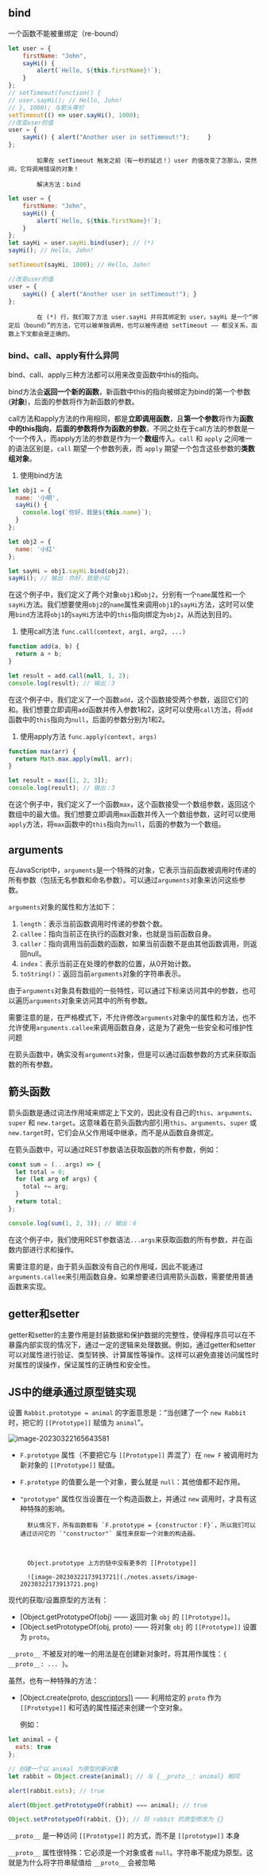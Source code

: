 ## bind

一个函数不能被重绑定（re-bound）

```javascript
let user = {
    firstName: "John",
    sayHi() {
        alert(`Hello, ${this.firstName}!`);
    }
};
// setTimeout(function() {
// user.sayHi(); // Hello, John!
// }, 1000); 与箭头等价
setTimeout(() => user.sayHi(), 1000); 
//改变user的值
user = {
    sayHi() { alert("Another user in setTimeout!"); 	}
};
```

            如果在 setTimeout 触发之前（有一秒的延迟！）user 的值改变了怎那么，突然间，它将调用错误的对象！
    
            解决方法：bind


```js
let user = {
    firstName: "John",
    sayHi() {
        alert(`Hello, ${this.firstName}!`);
    }
};
let sayHi = user.sayHi.bind(user); // (*)
sayHi(); // Hello, John!

setTimeout(sayHi, 1000); // Hello, John!

//改变user的值
user = {
    sayHi() { alert("Another user in setTimeout!"); }
};
```

            在 (*) 行，我们取了方法 user.sayHi 并将其绑定到 user。sayHi 是一个“绑定后（bound）”的方法，它可以被单独调用，也可以被传递给 setTimeout —— 都没关系，函数上下文都会是正确的。



### bind、call、apply有什么异同

bind、call、apply三种方法都可以用来改变函数中this的指向。

bind方法会**返回一个新的函数**，新函数中this的指向被绑定为bind的第一个参数(**对象**)，后面的参数将作为新函数的参数。

call方法和apply方法的作用相同，都是**立即调用函数**，且**第一个参数**将作为**函数中的this指向**，**后面的参数将作为函数的参数**，不同之处在于call方法的参数是一个一个传入，而apply方法的参数是作为一个**数组**传入。`call` 和 `apply` 之间唯一的语法区别是，`call` 期望一个参数列表，而 `apply` 期望一个包含这些参数的**类数组对象**。

1. 使用bind方法

```javascript
let obj1 = {
  name: '小明',
  sayHi() {
    console.log(`你好，我是${this.name}`);
  }
};

let obj2 = {
  name: '小红'
};

let sayHi = obj1.sayHi.bind(obj2);
sayHi(); // 输出：你好，我是小红
```

在这个例子中，我们定义了两个对象`obj1`和`obj2`，分别有一个`name`属性和一个`sayHi`方法。我们想要使用`obj2`的`name`属性来调用`obj1`的`sayHi`方法，这时可以使用`bind`方法将`obj1`的`sayHi`方法中的`this`指向绑定为`obj2`，从而达到目的。

1. 使用call方法 `func.call(context, arg1, arg2, ...)`

```javascript
function add(a, b) {
  return a + b;
}

let result = add.call(null, 1, 2);
console.log(result); // 输出：3
```

在这个例子中，我们定义了一个函数`add`，这个函数接受两个参数，返回它们的和。我们想要立即调用`add`函数并传入参数1和2，这时可以使用`call`方法，将`add`函数中的`this`指向为`null`，后面的参数分别为1和2。

1. 使用apply方法 `func.apply(context, args)`

```javascript
function max(arr) {
  return Math.max.apply(null, arr);
}

let result = max([1, 2, 3]);
console.log(result); // 输出：3
```

在这个例子中，我们定义了一个函数`max`，这个函数接受一个数组参数，返回这个数组中的最大值。我们想要立即调用`max`函数并传入一个数组参数，这时可以使用`apply`方法，将`max`函数中的`this`指向为`null`，后面的参数为一个数组。

## arguments

在JavaScript中，`arguments`是一个特殊的对象，它表示当前函数被调用时传递的所有参数（包括无名参数和命名参数）。可以通过`arguments`对象来访问这些参数。

`arguments`对象的属性和方法如下：

1. `length`：表示当前函数调用时传递的参数个数。
2. `callee`：指向当前正在执行的函数对象，也就是当前函数自身。
3. `caller`：指向调用当前函数的函数，如果当前函数不是由其他函数调用，则返回null。
4. `index`：表示当前正在处理的参数的位置，从0开始计数。
5. `toString()`：返回当前`arguments`对象的字符串表示。

由于`arguments`对象具有数组的一些特性，可以通过下标来访问其中的参数，也可以遍历`arguments`对象来访问其中的所有参数。

需要注意的是，在严格模式下，不允许修改`arguments`对象中的属性和方法，也不允许使用`arguments.callee`来调用函数自身，这是为了避免一些安全和可维护性问题



在箭头函数中，确实没有`arguments`对象，但是可以通过函数参数的方式来获取函数的所有参数。

## 箭头函数

箭头函数是通过词法作用域来绑定上下文的，因此没有自己的`this`、`arguments`、`super` 和 `new.target`。这意味着在箭头函数内部引用`this`、`arguments`、`super` 或 `new.target`时，它们会从父作用域中继承，而不是从函数自身绑定。

在箭头函数中，可以通过REST参数语法获取函数的所有参数，例如：

```javascript
const sum = (...args) => {
  let total = 0;
  for (let arg of args) {
    total += arg;
  }
  return total;
};

console.log(sum(1, 2, 3)); // 输出：6
```

在这个例子中，我们使用REST参数语法`...args`来获取函数的所有参数，并在函数内部进行求和操作。

需要注意的是，由于箭头函数没有自己的作用域，因此不能通过`arguments.callee`来引用函数自身。如果想要递归调用箭头函数，需要使用普通函数来实现。

## getter和setter

getter和setter的主要作用是封装数据和保护数据的完整性，使得程序员可以在不暴露内部实现的情况下，通过一定的逻辑来处理数据。例如，通过getter和setter可以对属性进行验证、类型转换、计算属性等操作。这样可以避免直接访问属性时对属性的误操作，保证属性的正确性和安全性。



## JS中的继承通过原型链实现

设置 `Rabbit.prototype = animal` 的字面意思是：“当创建了一个 `new Rabbit` 时，把它的 `[[Prototype]]` 赋值为 `animal`”。



![image-20230322165643581](https://s2.loli.net/2023/05/27/StNUIRY4qdyPBhs.png)

- `F.prototype` 属性（不要把它与 `[[Prototype]]` 弄混了）在 `new F` 被调用时为新对象的 `[[Prototype]]` 赋值。
- `F.prototype` 的值要么是一个对象，要么就是 `null`：其他值都不起作用。
- `"prototype"` 属性仅当设置在一个构造函数上，并通过 `new` 调用时，才具有这种特殊的影响。

		默认情况下，所有函数都有 `F.prototype = {constructor：F}`，所以我们可以通过访问它的 `"constructor"` 属性来获取一个对象的构造器。



		Object.prototype 上方的链中没有更多的 [[Prototype]]
	
		![image-20230322173913721](./notes.assets/image-20230322173913721.png)



现代的获取/设置原型的方法有：

- [Object.getPrototypeOf(obj) —— 返回对象 `obj` 的 `[[Prototype]]`。
- [Object.setPrototypeOf(obj, proto) —— 将对象 `obj` 的 `[[Prototype]]` 设置为 `proto`。

`__proto__` 不被反对的唯一的用法是在创建新对象时，将其用作属性：`{ __proto__: ... }`。

虽然，也有一种特殊的方法：

- [Object.create(proto, [descriptors\])](https://developer.mozilla.org/zh/docs/Web/JavaScript/Reference/Global_Objects/Object/create) —— 利用给定的 `proto` 作为 `[[Prototype]]` 和可选的属性描述来创建一个空对象。

	例如：

```javascript
let animal = {
  eats: true
};

// 创建一个以 animal 为原型的新对象
let rabbit = Object.create(animal); // 与 {__proto__: animal} 相同

alert(rabbit.eats); // true

alert(Object.getPrototypeOf(rabbit) === animal); // true

Object.setPrototypeOf(rabbit, {}); // 将 rabbit 的原型修改为 {}
```

`__proto__` 是一种访问 `[[Prototype]]` 的方式，而不是 `[[prototype]]` 本身

`__proto__` 属性很特殊：它必须是一个对象或者 `null`。字符串不能成为原型。这就是为什么将字符串赋值给 `__proto__` 会被忽略

